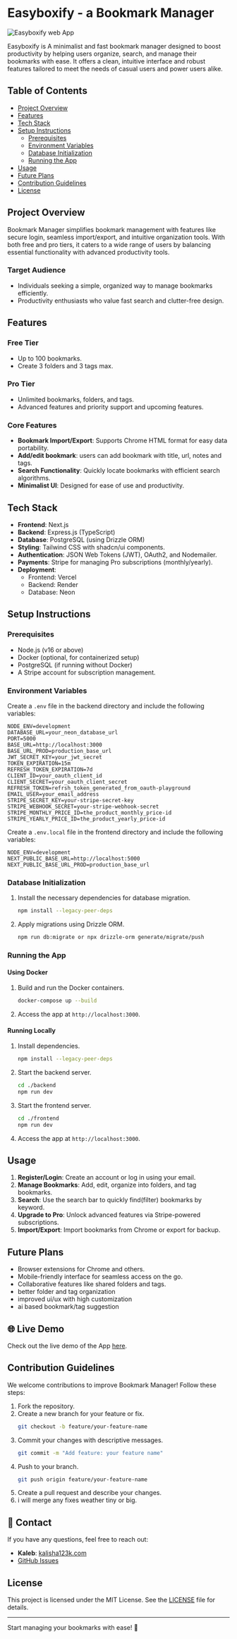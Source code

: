 # Easyboxify - a Bookmark Manager 

![Easyboxify web App](https://i.postimg.cc/2898tc4h/home-bm.png)

Easyboxify is A minimalist and fast bookmark manager designed to boost productivity by helping users organize, search, and manage their bookmarks with ease. It offers a clean, intuitive interface and robust features tailored to meet the needs of casual users and power users alike.

## Table of Contents

- [Project Overview](#project-overview)
- [Features](#features)
- [Tech Stack](#tech-stack)
- [Setup Instructions](#setup-instructions)
  - [Prerequisites](#prerequisites)
  - [Environment Variables](#environment-variables)
  - [Database Initialization](#database-initialization)
  - [Running the App](#running-the-app)
- [Usage](#usage)
- [Future Plans](#future-plans)
- [Contribution Guidelines](#contribution-guidelines)
- [License](#license)

## Project Overview

Bookmark Manager simplifies bookmark management with features like secure login, seamless import/export, and intuitive organization tools. With both free and pro tiers, it caters to a wide range of users by balancing essential functionality with advanced productivity tools.

### Target Audience

- Individuals seeking a simple, organized way to manage bookmarks efficiently.
- Productivity enthusiasts who value fast search and clutter-free design.

## Features

### Free Tier
- Up to 100 bookmarks.
- Create 3 folders and 3 tags max.

### Pro Tier
- Unlimited bookmarks, folders, and tags.
- Advanced features and priority support and upcoming features.

### Core Features
- **Bookmark Import/Export**: Supports Chrome HTML format for easy data portability.
- **Add/edit bookmark**: users can add bookmark with title, url, notes and tags.
- **Search Functionality**: Quickly locate bookmarks with efficient search algorithms.
- **Minimalist UI**: Designed for ease of use and productivity.

## Tech Stack

- **Frontend**: Next.js
- **Backend**: Express.js (TypeScript)
- **Database**: PostgreSQL (using Drizzle ORM)
- **Styling**: Tailwind CSS with shadcn/ui components.
- **Authentication**: JSON Web Tokens (JWT), OAuth2, and Nodemailer.
- **Payments**: Stripe for managing Pro subscriptions (monthly/yearly).
- **Deployment**:
  - Frontend: Vercel
  - Backend: Render
  - Database: Neon

## Setup Instructions

### Prerequisites
- Node.js (v16 or above)
- Docker (optional, for containerized setup)
- PostgreSQL (if running without Docker)
- A Stripe account for subscription management.

### Environment Variables
Create a `.env` file in the backend directory and include the following variables:
```env
NODE_ENV=development
DATABASE_URL=your_neon_database_url
PORT=5000
BASE_URL=http://localhost:3000
BASE_URL_PROD=production_base_url
JWT_SECRET_KEY=your_jwt_secret
TOKEN_EXPIRATION=15m
REFRESH_TOKEN_EXPIRATION=7d
CLIENT_ID=your_oauth_client_id
CLIENT_SECRET=your_oauth_client_secret
REFRESH_TOKEN=refrsh_token_generated_from_oauth-playground
EMAIL_USER=your_email_address
STRIPE_SECRET_KEY=your-stripe-secret-key
STRIPE_WEBHOOK_SECRET=your-stripe-webhook-secret
STRIPE_MONTHLY_PRICE_ID=the_product_monthly_price-id
STRIPE_YEARLY_PRICE_ID=the_product_yearly_price-id
```

Create a `.env.local` file in the frontend directory and include the following variables:
```env
NODE_ENV=development
NEXT_PUBLIC_BASE_URL=http://localhost:5000
NEXT_PUBLIC_BASE_URL_PROD=production_base_url
```

### Database Initialization
1. Install the necessary dependencies for database migration.
   ```bash
   npm install --legacy-peer-deps
   ```
2. Apply migrations using Drizzle ORM.
   ```bash
   npm run db:migrate or npx drizzle-orm generate/migrate/push
   ```

### Running the App
#### Using Docker
1. Build and run the Docker containers.
   ```bash
   docker-compose up --build
   ```
2. Access the app at `http://localhost:3000`.

#### Running Locally
1. Install dependencies.
   ```bash
   npm install --legacy-peer-deps
   ```
2. Start the backend server.
   ```bash
   cd ./backend
   npm run dev
   ```
3. Start the frontend server.
   ```bash
   cd ./frontend
   npm run dev
   ```
4. Access the app at `http://localhost:3000`.

## Usage

1. **Register/Login**: Create an account or log in using your email.
2. **Manage Bookmarks**: Add, edit, organize into folders, and tag bookmarks.
3. **Search**: Use the search bar to quickly find(filter) bookmarks by keyword.
4. **Upgrade to Pro**: Unlock advanced features via Stripe-powered subscriptions.
5. **Import/Export**: Import bookmarks from Chrome or export for backup.

## Future Plans 

- Browser extensions for Chrome and others.
- Mobile-friendly interface for seamless access on the go.
- Collaborative features like shared folders and tags.
- better folder and tag organization
- improved ui/ux with high customization
- ai based bookmark/tag suggestion

## 🌐 Live Demo

Check out the live demo of the App [here](https://easyboxify.com).

## Contribution Guidelines

We welcome contributions to improve Bookmark Manager! Follow these steps:
1. Fork the repository.
2. Create a new branch for your feature or fix.
   ```bash
   git checkout -b feature/your-feature-name
   ```
3. Commit your changes with descriptive messages.
   ```bash
   git commit -m "Add feature: your feature name"
   ```
4. Push to your branch.
   ```bash
   git push origin feature/your-feature-name
   ```
5. Create a pull request and describe your changes.
6. i will merge any fixes weather tiny or big.

## 📧 Contact

If you have any questions, feel free to reach out:

- **Kaleb**: [kalisha123k.com](mailto:kalisha123k@gmail.com)
- [GitHub Issues](https://github.com/kaleb110/ecom/issues)
  
## License
This project is licensed under the MIT License. See the [LICENSE](./LICENSE) file for details.

---
Start managing your bookmarks with ease! 🚀